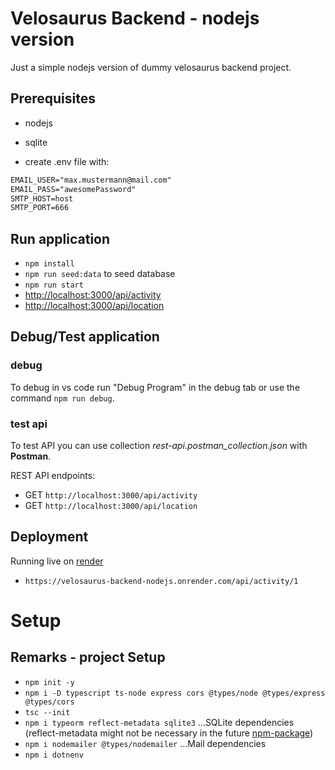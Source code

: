 # Velosaurus Backend - nodejs version

Just a simple nodejs version of dummy velosaurus backend project.

## Prerequisites

- nodejs
- sqlite

- create .env file with:

```txt
EMAIL_USER="max.mustermann@mail.com"
EMAIL_PASS="awesomePassword"
SMTP_HOST=host
SMTP_PORT=666
```

## Run application

- `npm install`
- `npm run seed:data` to seed database
- `npm run start`
- <http://localhost:3000/api/activity>
- <http://localhost:3000/api/location>

## Debug/Test application

### debug

To debug in vs code run "Debug Program" in the debug tab or use the command `npm run debug`.

### test api

To test API you can use collection *rest-api.postman_collection.json* with **Postman**.

REST API endpoints:

- GET `http://localhost:3000/api/activity`
- GET `http://localhost:3000/api/location`

## Deployment

Running live on [render](https://dashboard.render.com/)

- `https://velosaurus-backend-nodejs.onrender.com/api/activity/1`

# Setup

## Remarks - project Setup

- `npm init -y`
- `npm i -D typescript ts-node express cors @types/node @types/express @types/cors`
- `tsc --init`
- `npm i typeorm reflect-metadata sqlite3` ...SQLite dependencies (reflect-metadata might not be necessary in the future [npm-package](https://www.npmjs.com/package/reflect-metadata))
- `npm i nodemailer @types/nodemailer`  ...Mail dependencies
- `npm i dotnenv`
